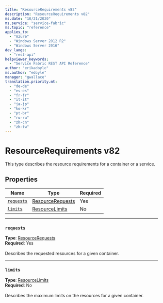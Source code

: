 ```yaml
---
title: "ResourceRequirements v82"
description: "ResourceRequirements v82"
ms.date: "10/21/2020"
ms.service: "service-fabric"
ms.topic: "reference"
applies_to: 
  - "Azure"
  - "Windows Server 2012 R2"
  - "Windows Server 2016"
dev_langs: 
  - "rest-api"
helpviewer_keywords: 
  - "Service Fabric REST API Reference"
author: "erikadoyle"
ms.author: "edoyle"
manager: "gwallace"
translation.priority.mt: 
  - "de-de"
  - "es-es"
  - "fr-fr"
  - "it-it"
  - "ja-jp"
  - "ko-kr"
  - "pt-br"
  - "ru-ru"
  - "zh-cn"
  - "zh-tw"
---
```

# ResourceRequirements v82

This type describes the resource requirements for a container or a service.

## Properties
| Name | Type | Required |
| --- | --- | --- |
| [`requests`](#requests) | [ResourceRequests](sfclient-v82-model-resourcerequests.md) | Yes |
| [`limits`](#limits) | [ResourceLimits](sfclient-v82-model-resourcelimits.md) | No |

____
### `requests`
__Type__: [ResourceRequests](sfclient-v82-model-resourcerequests.md) <br/>
__Required__: Yes<br/>
<br/>
Describes the requested resources for a given container.

____
### `limits`
__Type__: [ResourceLimits](sfclient-v82-model-resourcelimits.md) <br/>
__Required__: No<br/>
<br/>
Describes the maximum limits on the resources for a given container.
